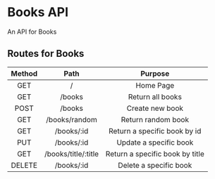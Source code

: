 # Books API

An API for Books

## Routes for Books
| Method |           Path           |                      Purpose                     |
|:------:|:------------------------:|:------------------------------------------------:|
|   GET  |             /            |                    Home Page                     |
|   GET  |          /books          |                 Return all books                 |
|  POST  |          /books          |                 Create new book                  |
|   GET  |       /books/random      |                Return random book                |
|   GET  |        /books/:id        |           Return a specific book by id           |
|   PUT  |        /books/:id        |             Update a specific book               |
|   GET  |    /books/title/:title   |          Return a specific book by title         |
| DELETE |        /books/:id        |             Delete a specific book               |